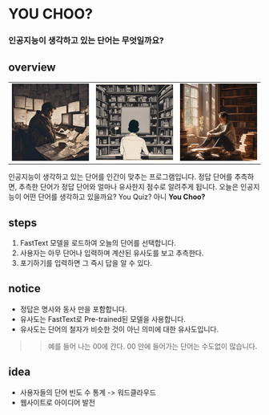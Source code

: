 # YOU CHOO?
### 인공지능이 생각하고 있는 단어는 무엇일까요?

## overview

<table>
  <tr>
    <td><img src="assets/imgs/1.png" width="200"></td>
    <td><img src="assets/imgs/2.png" width="200"></td>
    <td><img src="assets/imgs/3.png" width="200"></td>
  </tr>
</table>

인공지능이 생각하고 있는 단어를 인간이 맞추는 프로그램입니다. 정답 단어를 추측하면, 추측한 단어가 정답 단어와 얼마나 유사한지 점수로 알려주게 됩니다. 오늘은 인공지능이 어떤 단어를 생각하고 있을까요? You Quiz? 아니 **You Choo?**

## steps
1. FastText 모델을 로드하여 오늘의 단어를 선택합니다.
2. 사용자는 아무 단어나 입력하며 계산된 유사도를 보고 추측한다.
3. 포기하기를 입력하면 그 즉시 답을 알 수 있다.

## notice

- 정답은 명사와 동사 만을 포함합니다.
- 유사도는 FastText로 Pre-trained된 모델을 사용합니다.
- 유사도는 단어의 철자가 비슷한 것이 아닌 의미에 대한 유사도입니다.
>> 예를 들어 나는 00에 간다. 00 안에 들어가는 단어는 수도없이 많습니다.

## idea
- 사용자들의 단어 빈도 수 통계 -> 워드클라우드
- 웹사이트로 아이디어 발전